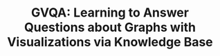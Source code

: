 ---
title: "GVQA: Learning to Answer Questions about Graphs with Visualizations via Knowledge Base"
authors:
  - "Sicheng Song"
  - "Juntong Chen"
  - "Chenhui Li*"
  - "Changbo Wang*"
image: 2023_chi_GVQA.jpg
venue: "ACM SIGCHI Conference on Human Factors in Computing Systems 2023 (CHI 2023) (CCF A)"
paper: http://chenhui.li/documents/GVQA_CHI2023.pdf
video: http://chenhui.li/demo/GVQA_CHI2023_VIDEO.mp4
code: 
website: 
---